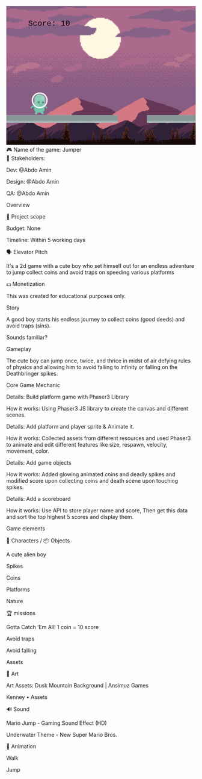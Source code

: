 ![screenshot](./img.png) <br>
🎮️ Name of the game: Jumper<br>
👥 Stakeholders:

Dev: @Abdo Amin

Design: @Abdo Amin

QA: @Abdo Amin

Overview

📐 Project scope

Budget: None

Timeline: Within 5 working days

🗣️ Elevator Pitch

It's a 2d game with a cute boy who set himself out for an endless adventure to jump collect coins and avoid traps on speeding various platforms

💵 Monetization

This was created for educational purposes only.

Story

A good boy starts his endless journey to collect coins (good deeds) and avoid traps (sins).

Sounds familiar?

Gameplay

The cute boy can jump once, twice, and thrice in midst of air defying rules of physics and allowing him to avoid falling to infinity or falling on the Deathbringer spikes.

Core Game Mechanic

Details: Build platform game with Phaser3 Library

How it works: Using Phaser3 JS library to create the canvas and different scenes.

Details: Add platform and player sprite & Animate it.

How it works: Collected assets from different resources and used Phaser3 to animate and edit different features like size, respawn, velocity, movement, color.

Details: Add game objects

How it works: Added glowing animated coins and deadly spikes and modified score upon collecting coins and death scene upon touching spikes.

Details: Add a scoreboard

How it works: Use API to store player name and score, Then get this data and sort the top highest 5 scores and display them.

Game elements

👤 Characters / 📦️ Objects

A cute alien boy

Spikes

Coins

Platforms

Nature

🏆️ missions

Gotta Catch ‘Em All! 1 coin = 10 score

Avoid traps

Avoid falling

Assets

🎨 Art

Art Assets: Dusk Mountain Background | Ansimuz Games

Kenney • Assets

🔊 Sound

Mario Jump - Gaming Sound Effect (HD)

Underwater Theme - New Super Mario Bros.

🏃‍ Animation

Walk

Jump

